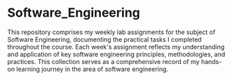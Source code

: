 # Software_Engineering
This repository comprises my weekly lab assignments for the subject of Software Engineering, documenting the practical tasks I completed throughout the course. 
Each week's assignment reflects my understanding and application of key software engineering principles, methodologies, and practices. 
This collection serves as a comprehensive record of my hands-on learning journey in the area of software engineering.
